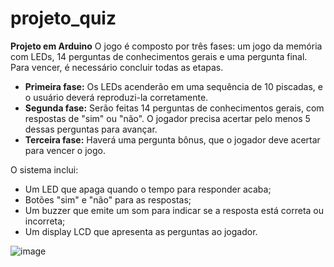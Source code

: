 # projeto_quiz
**Projeto em Arduino** 
O jogo é composto por três fases: 
um jogo da memória com LEDs, 14 perguntas de conhecimentos gerais e uma pergunta final. Para vencer, é necessário concluir todas as etapas. 
- **Primeira fase:** Os LEDs acenderão em uma sequência de 10 piscadas, e o usuário deverá reproduzi-la corretamente.
- **Segunda fase:** Serão feitas 14 perguntas de conhecimentos gerais, com respostas de "sim" ou "não". O jogador precisa acertar pelo menos 5 dessas perguntas para avançar.
- **Terceira fase:** Haverá uma pergunta bônus, que o jogador deve acertar para vencer o jogo.

O sistema inclui: 
- Um LED que apaga quando o tempo para responder acaba;
- Botões "sim" e "não" para as respostas;
- Um buzzer que emite um som para indicar se a resposta está correta ou incorreta;
-  Um display LCD que apresenta as perguntas ao jogador.

  
![image](https://github.com/user-attachments/assets/d3e005d8-b511-49cd-ba36-b980431e0bc2)

